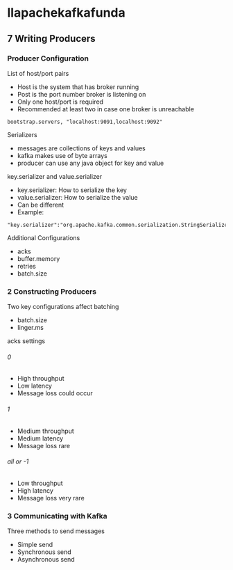 # llapachekafkafunda

## 7 Writing Producers
### Producer Configuration
List of host/port pairs
- Host is the system that has broker running
- Post is the port number broker is listening on
- Only one host/port is required
- Recommended at least two in case one broker is unreachable
```
bootstrap.servers, "localhost:9091,localhost:9092"
```

Serializers
- messages are collections of keys and values
- kafka makes use of byte arrays
- producer can use any java object for key and value

  
key.serializer and value.serializer
- key.serializer: How to serialize the key
- value.serializer: How to serialize the value
- Can be different
- Example:
```
"key.serializer":"org.apache.kafka.common.serialization.StringSerializer"
```

Additional Configurations
- acks
- buffer.memory
- retries
- batch.size


### 2 Constructing Producers
Two key configurations affect batching
- batch.size
- linger.ms

acks settings
###### 0 
- High throughput
- Low latency
- Message loss could occur
###### 1
- Medium throughput
- Medium latency
- Message loss rare
###### all or -1
- Low throughput
- High latency
- Message loss very rare


### 3 Communicating with Kafka
Three methods to send messages
- Simple send
- Synchronous send
- Asynchronous send
